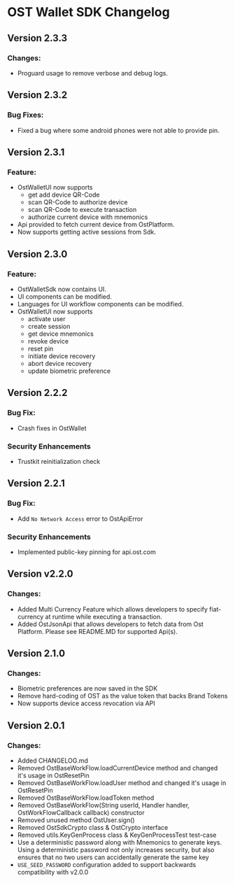 # OST Wallet SDK Changelog

## Version 2.3.3
### Changes:
* Proguard usage to remove verbose and debug logs.

## Version 2.3.2
### Bug Fixes:
* Fixed a bug where some android phones were not able to provide pin.

## Version 2.3.1
### Feature:
* OstWalletUI now supports
    - get add device QR-Code
    - scan QR-Code to authorize device
    - scan QR-Code to execute transaction
    - authorize current device with mnemonics
* Api provided to fetch current device from OstPlatform.
* Now supports getting active sessions from Sdk.

## Version 2.3.0
### Feature:
* OstWalletSdk now contains UI.
* UI components can be modified.
* Languages for UI workflow components can be modified.
* OstWalletUI now supports
    - activate user
    - create session
    - get device mnemonics
    - revoke device
    - reset pin
    - initiate device recovery
    - abort device recovery
    - update biometric preference

## Version 2.2.2
### Bug Fix:
* Crash fixes in OstWallet

### Security Enhancements
* Trustkit reinitialization check

## Version 2.2.1
### Bug Fix:
* Add `No Network Access` error to OstApiError

### Security Enhancements
* Implemented public-key pinning for api.ost.com

## Version v2.2.0
### Changes: 
* Added Multi Currency Feature which allows developers to specify fiat-currency at runtime while executing a transaction.
* Added OstJsonApi that allows developers to fetch data from Ost Platform. Please see README.MD for supported Api(s).

## Version 2.1.0
### Changes: 
* Biometric preferences are now saved in the SDK
* Remove hard-coding of OST as the value token that backs Brand Tokens 
* Now supports device access revocation via API

## Version 2.0.1

### Changes:
* Added CHANGELOG.md
* Removed OstBaseWorkFlow.loadCurrentDevice method and changed it's usage in OstResetPin
* Removed OstBaseWorkFlow.loadUser method and changed it's usage in OstResetPin
* Removed OstBaseWorkFlow.loadToken method
* Removed OstBaseWorkFlow(String userId, Handler handler, OstWorkFlowCallback callback) constructor
* Removed unused method OstUser.sign() 
* Removed OstSdkCrypto class & OstCrypto interface
* Removed utils.KeyGenProcess class & KeyGenProcessTest test-case
* Use a deterministic password along with Mnemonics to generate keys. Using a deterministic password not only increases security, but also ensures that no two users can accidentally generate the same key
* `USE_SEED_PASSWORD` configuration added to support backwards compatibility with v2.0.0

